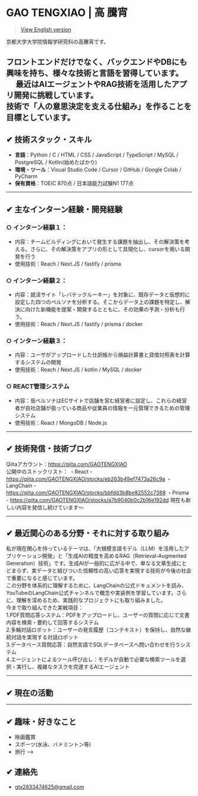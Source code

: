 # GAO TENGXIAO | 高 騰宵

> [View English version](./README.en.md)

京都大学大学院情報学研究科の高騰宵です。  

フロントエンドだけでなく、バックエンドやDBにも興味を持ち、様々な技術と言語を習得しています。    　
最近はAIエージェントやRAG技術を活用したアプリ開発に挑戦しています。    
技術で「人の意思決定を支える仕組み」を作ることを目標としています。  
---

## ✔︎ 技術スタック・スキル

- **言語**：Python / C / HTML / CSS / JavaScript / TypeScript / MySQL / PostgreSQL / Kotlin(始めたばかり)
- **環境・ツール**：Visual Studio Code / Cursor / GitHub /  Google Colab / PyCharm
- **保有資格**：TOEIC 870点 / 日本語能力試験N1 177点

---

## ✔︎ 主なインターン経験・開発経験

### ○  インターン経験１：
- 内容：チームビルディングにおいて発生する課題を抽出し、その解決策を考える。さらに、その解決策をアプリの形として具現化し、cursorを用いる開発を行う  
- 使用技術：Reach / Next.JS / fastify / prisma

### ○  インターン経験２：
- 内容：就活サイト「レバテックルーキー」を対象に、既存データと仮想的に設定した四つのペルソナを分析する。そこからデータ上の課題を特定し、解決に向けた新機能を提案・開発するとともに、その効果の予測・分析も行う。
- 使用技術：Reach / Next.JS / fastify / prisma / docker

### ○  インターン経験３：
- 内容：ユーザがアップロードした仕訳帳から損益計算書と貸借対照表を計算するシステムの開発
- 使用技術：Reach / Next.JS / kotlin / MySQL / docker

### ○  REACT管理システム
- 内容：仮ペルソナはECサイトで店舗を営む経営者に設定し、これらの経営者が自社店舗が扱っている商品や従業員の情報を一元管理できるための管理システム
- 使用技術：React / MongoDB / Node.js


---
## ✔︎ 技術発信・技術ブログ
Qiitaアカウント：https://qiita.com/GAOTENGXIAO  
公開中のストックリスト：
・React - https://qiita.com/GAOTENGXIAO/stocks/eb263b49ef7473a26c9a
・LangChain - https://qiita.com/GAOTENGXIAO/stocks/bbfdd3b8be82552c7388
・Prisma - https://qiita.com/GAOTENGXIAO/stocks/a7b9040b0c2b16e192dd
現在も新しい内容を発信し続けています～

---

## ✔︎ 最近関心のある分野・それに対する取り組み
私が現在関心を持っているテーマは、「大規模言語モデル（LLM）を活用したアプリケーション開発」と「生成AIの精度を高めるRAG（Retrieval-Augmented Generation）技術」です。生成AIが一般的に広がる中で、単なる文章生成にとどまらず、実データと結びついた信頼性の高い応答を実現する技術が今後の社会で重要になると感じています。  
この分野を体系的に理解するために、LangChainの公式ドキュメントを読み、YouTubeのLangChain公式チャンネルで概念や実装例を学習しています。さらに、理解を深めるため、実践的なプロジェクトにも取り組みました。  
今まで取り組んできた実戦項目：  
1.PDF質問応答システム：PDFをアップロードし、ユーザーの質問に応じて文書内容を検索・要約して回答するシステム  
2.多輪対話ロボット：ユーザーの発言履歴（コンテキスト）を保持し、自然な継続対話を実現する対話ロボット  
3.データベース質問応答：自然言語でSQLデータベースへ問い合わせを行うシステム  
4.エージェントによるツール呼び出し：モデルが自動で必要な検索ツールを選択・実行し、複雑なタスクを完遂するAIエージェント

---

## ✔︎ 現在の活動



---

## ✔︎ 趣味・好きなこと

- 映画鑑賞 
- スポーツ(水泳、バドミントン等)
- 旅行
-->

## ✔︎ 連絡先
- gtx2833474625@gmail.com

